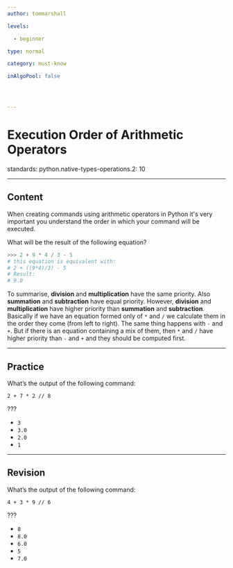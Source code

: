 ```yaml
---
author: tommarshall

levels:

  - beginner

type: normal

category: must-know

inAlgoPool: false




---
```


# Execution Order of Arithmetic Operators

standards:
  python.native-types-operations.2: 10

---
## Content

When creating commands using arithmetic operators in Python it's very important you understand the order in which your command will be executed.


What will be the result of the following equation?
```python
>>> 2 + 9 * 4 / 3 - 5
# this equation is equivalent with:
# 2 + ((9*4)/3) - 5
# Result:
# 9.0
```

To summarise, **division** and **multiplication** have the same priority. Also **summation** and **subtraction** have equal priority. However, **division** and **multiplication** have higher priority than **summation** and **subtraction**. Basically if we have an equation formed only of `*` and `/` we calculate them in the order they come (from left to right). The same thing happens with `-` and `+`. But if there is an equation containing a mix of them, then `*` and `/` have higher priority than `-` and `+` and they should be computed first.


---
## Practice

What’s the output of the following command:

```
2 + 7 * 2 // 8
```
???

* `3`
* `3.0`
* `2.0`
* `1`

---
## Revision

What’s the output of the following command:

```
4 + 3 * 9 // 6
```
???

* `8`
* `8.0`
* `6.0`
* `5`
* `7.0`
 
